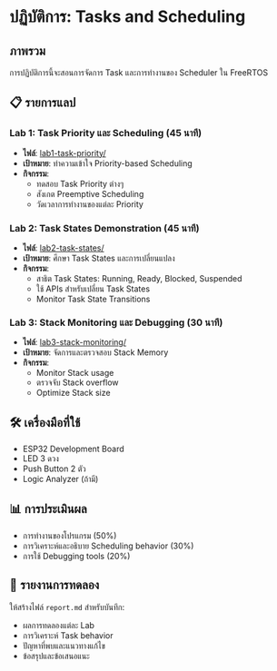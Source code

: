 # ปฏิบัติการ: Tasks and Scheduling

## ภาพรวม
การปฏิบัติการนี้จะสอนการจัดการ Task และการทำงานของ Scheduler ใน FreeRTOS

## 📋 รายการแลป

### Lab 1: Task Priority และ Scheduling (45 นาที)
- **ไฟล์**: [lab1-task-priority/](lab1-task-priority/)
- **เป้าหมาย**: ทำความเข้าใจ Priority-based Scheduling
- **กิจกรรม**:
  - ทดสอบ Task Priority ต่างๆ
  - สังเกต Preemptive Scheduling
  - วัดเวลาการทำงานของแต่ละ Priority

### Lab 2: Task States Demonstration (45 นาที)
- **ไฟล์**: [lab2-task-states/](lab2-task-states/)
- **เป้าหมาย**: ศึกษา Task States และการเปลี่ยนแปลง
- **กิจกรรม**:
  - สาธิต Task States: Running, Ready, Blocked, Suspended
  - ใช้ APIs สำหรับเปลี่ยน Task States
  - Monitor Task State Transitions

### Lab 3: Stack Monitoring และ Debugging (30 นาที)
- **ไฟล์**: [lab3-stack-monitoring/](lab3-stack-monitoring/)
- **เป้าหมาย**: จัดการและตรวจสอบ Stack Memory
- **กิจกรรม**:
  - Monitor Stack usage
  - ตรวจจับ Stack overflow
  - Optimize Stack size

## 🛠️ เครื่องมือที่ใช้
- ESP32 Development Board
- LED 3 ดวง
- Push Button 2 ตัว
- Logic Analyzer (ถ้ามี)

## 📊 การประเมินผล
- การทำงานของโปรแกรม (50%)
- การวิเคราะห์และอธิบาย Scheduling behavior (30%)
- การใช้ Debugging tools (20%)

## 📝 รายงานการทดลอง
ให้สร้างไฟล์ `report.md` สำหรับบันทึก:
- ผลการทดลองแต่ละ Lab
- การวิเคราะห์ Task behavior
- ปัญหาที่พบและแนวทางแก้ไข
- ข้อสรุปและข้อเสนอแนะ